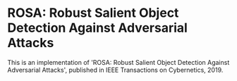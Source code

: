 # ROSA: Robust Salient Object Detection Against Adversarial Attacks

This is an implementation of 'ROSA: Robust Salient Object Detection Against Adversarial Attacks', published in IEEE Transactions on Cybernetics, 2019. 
